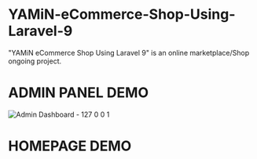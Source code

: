 # YAMiN-eCommerce-Shop-Using-Laravel-9
"YAMiN eCommerce Shop Using Laravel 9" is an online marketplace/Shop ongoing project.

# ADMIN PANEL DEMO
![Admin Dashboard - 127 0 0 1](https://user-images.githubusercontent.com/16277392/229377154-b9a4c43e-6fe6-45f9-a6e9-f9ee510c9d27.png)

# HOMEPAGE DEMO


